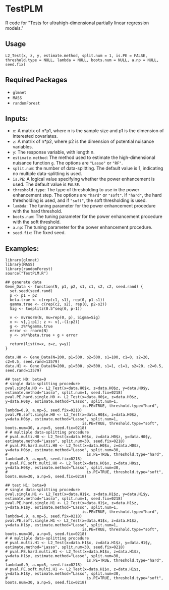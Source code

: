 # TestPLM
R code for "Tests for ultrahigh-dimensional partially linear regression models."

## Usage

```{R}
L2_Test(x, z, y, estimate.method, split.num = 1, is.PE = FALSE, threshold.type = NULL, lambda = NULL, boots.num = NULL, a.np = NULL, seed.fix)
```

## Required Packages
- `glmnet`
- `MASS`
- `randomForest`

## Inputs:

- `x`: A matrix of n*p1, where n is the sample size and p1 is the dimension of interested covariates.
- `z`: A matrix of n*p2, where p2 is the dimension of potential nuisance variables.
- `y`: The response variable, with length n.
- `estimate.method`: The method used to estimate the high-dimensional nuisance function `g`. The options are `"Lasso"` or `"RF"`.
- `split.num`: the number of data-splitting. The default value is 1, indicating no multiple data-splitting is used.
- `is.PE`: A logical value specifying whether the power enhancement is used. The default value is `FALSE`.
- `threshold.type`: The type of thresholding to use in the power enhancement step. The options are `"hard"` or `"soft"`. If `"hard"`, the hard thresholding is used, and if `"soft"`, the soft thresholding is used.
- `lambda`: The tuning parameter for the power enhancement procedure with the hard threshold.
- `boots.num`: The tuning parameter for the power enhancement procedure with the soft threshold.
- `a.np`: The tuning parameter for the power enhancement procedure.
- `seed.fix`: The fixed seed.

## Examples:

```{R}
library(glmnet)
library(MASS)
library(randomForest)
source("TestPLM.R")

## generate data
Gene_Data <- function(N, p1, p2, s1, c1, s2, c2, seed.rand) {
  set.seed(seed.rand)
  p <- p1 + p2
  beta.true <- c(rep(c1, s1), rep(0, p1-s1))
  gamma.true <- c(rep(c2, s2), rep(0, p2-s2))
  Sig <- toeplitz(0.5^seq(0, p-1))
  
  v <- mvrnorm(N, mu=rep(0, p), Sigma=Sig)
  x <- v[,1:p1]; z <- v[,-(1:p2)]
  g <- z%*%gamma.true
  error <- rnorm(N)
  y <- x%*%beta.true + g + error
  
  return(list(x=x, z=z, y=y))
}

data.H0 <- Gene_Data(N=200, p1=500, p2=500, s1=100, c1=0, s2=20, c2=0.5, seed.rand=13579)
data.H1 <- Gene_Data(N=200, p1=500, p2=500, s1=1, c1=1, s2=20, c2=0.5, seed.rand=13579)

## test H0: beta=0
# single data-splitting procedure
pval.single.H0 <- L2_Test(x=data.H0$x, z=data.H0$z, y=data.H0$y, estimate.method="Lasso", split.num=1, seed.fix=0218)
pval.PE.hard.single.H0 <- L2_Test(x=data.H0$x, z=data.H0$z, y=data.H0$y, estimate.method="Lasso", split.num=1, 
                                  is.PE=TRUE, threshold.type="hard", lambda=0.9, a.np=5, seed.fix=0218)
pval.PE.soft.single.H0 <- L2_Test(x=data.H0$x, z=data.H0$z, y=data.H0$y, estimate.method="Lasso", split.num=1, 
                                  is.PE=TRUE, threshold.type="soft", boots.num=30, a.np=5, seed.fix=0218)
# # multiple data-splitting procedure
# pval.multi.H0 <- L2_Test(x=data.H0$x, z=data.H0$z, y=data.H0$y, estimate.method="Lasso", split.num=30, seed.fix=0218)
# pval.PE.hard.multi.H0 <- L2_Test(x=data.H0$x, z=data.H0$z, y=data.H0$y, estimate.method="Lasso", split.num=30, 
#                                   is.PE=TRUE, threshold.type="hard", lambda=0.9, a.np=5, seed.fix=0218)
# pval.PE.soft.multi.H0 <- L2_Test(x=data.H0$x, z=data.H0$z, y=data.H0$y, estimate.method="Lasso", split.num=30, 
#                                   is.PE=TRUE, threshold.type="soft", boots.num=30, a.np=5, seed.fix=0218)

## test H1: beta≠0
# single data-splitting procedure
pval.single.H1 <- L2_Test(x=data.H1$x, z=data.H1$z, y=data.H1$y, estimate.method="Lasso", split.num=1, seed.fix=0218)
pval.PE.hard.single.H1 <- L2_Test(x=data.H1$x, z=data.H1$z, y=data.H1$y, estimate.method="Lasso", split.num=1, 
                                  is.PE=TRUE, threshold.type="hard", lambda=0.9, a.np=5, seed.fix=0218)
pval.PE.soft.single.H1 <- L2_Test(x=data.H1$x, z=data.H1$z, y=data.H1$y, estimate.method="Lasso", split.num=1, 
                                  is.PE=TRUE, threshold.type="soft", boots.num=30, a.np=5, seed.fix=0218)
# # multiple data-splitting procedure
# pval.multi.H1 <- L2_Test(x=data.H1$x, z=data.H1$z, y=data.H1$y, estimate.method="Lasso", split.num=30, seed.fix=0218)
# pval.PE.hard.multi.H1 <- L2_Test(x=data.H1$x, z=data.H1$z, y=data.H1$y, estimate.method="Lasso", split.num=30, 
#                                   is.PE=TRUE, threshold.type="hard", lambda=0.9, a.np=5, seed.fix=0218)
# pval.PE.soft.multi.H1 <- L2_Test(x=data.H1$x, z=data.H1$z, y=data.H1$y, estimate.method="Lasso", split.num=30, 
#                                   is.PE=TRUE, threshold.type="soft", boots.num=30, a.np=5, seed.fix=0218)
```
